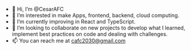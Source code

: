 - 👋 Hi, I’m @CesarAFC 
- 👀 I’m interested in make Apps, frontend, backend, cloud computing.
- 🌱 I’m currently improving in React and TypeScript.
- 💞️ I’m looking to collaborate on new projects to develop what I learned, implement best practices on code and dealing with challenges. 
- 📫 You can reach me at cafc2030@gmail.com

<!---
CesarAFC/CesarAFC is a ✨ special ✨ repository because its `README.md` (this file) appears on your GitHub profile.
You can click the Preview link to take a look at your changes.
--->
